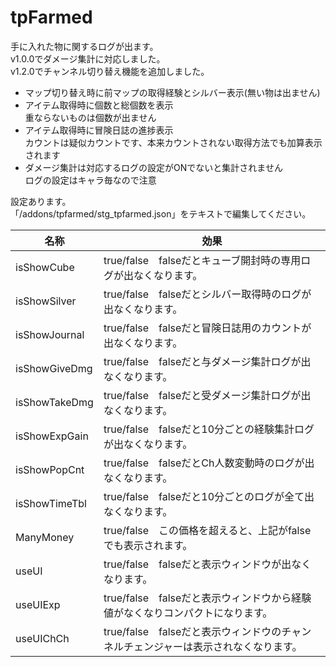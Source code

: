 # tpFarmed
手に入れた物に関するログが出ます。  
v1.0.0でダメージ集計に対応しました。  
v1.2.0でチャンネル切り替え機能を追加しました。


- マップ切り替え時に前マップの取得経験とシルバー表示(無い物は出ません)
- アイテム取得時に個数と総個数を表示  
  重ならないものは個数が出ません
- アイテム取得時に冒険日誌の進捗表示  
  カウントは疑似カウントです、本来カウントされない取得方法でも加算表示されます
- ダメージ集計は対応するログの設定がONでないと集計されません  
  ログの設定はキャラ毎なので注意


設定あります。  
「/addons/tpfarmed/stg_tpfarmed.json」をテキストで編集してください。

| 名称 | 効果 |
| ---- | ---- |
| isShowCube	 | true/false　falseだとキューブ開封時の専用ログが出なくなります。	 |
| isShowSilver	 | true/false　falseだとシルバー取得時のログが出なくなります。	 |
| isShowJournal	 | true/false　falseだと冒険日誌用のカウントが出なくなります。	 |
| isShowGiveDmg	 | true/false　falseだと与ダメージ集計ログが出なくなります。	 |
| isShowTakeDmg	 | true/false　falseだと受ダメージ集計ログが出なくなります。	 |
| isShowExpGain	 | true/false　falseだと10分ごとの経験集計ログが出なくなります。	 |
| isShowPopCnt	 | true/false　falseだとCh人数変動時のログが出なくなります。	 |
| isShowTimeTbl	 | true/false　falseだと10分ごとのログが全て出なくなります。	 |
| ManyMoney		 | true/false　この価格を超えると、上記がfalseでも表示されます。	 |
| useUI			 | true/false　falseだと表示ウィンドウが出なくなります。	 |
| useUIExp		 | true/false　falseだと表示ウィンドウから経験値がなくなりコンパクトになります。	 |
| useUIChCh		 | true/false　falseだと表示ウィンドウのチャンネルチェンジャーは表示されなくなります。	 |



